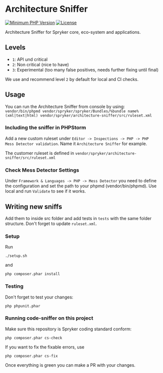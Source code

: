# Architecture Sniffer
[![Minimum PHP Version](http://img.shields.io/badge/php-%3E%3D%205.4-8892BF.svg)](https://php.net/)
[![License](https://poser.pugx.org/spryker/architecture-sniffer/license.svg)](https://packagist.org/packages/spryker/architecture-sniffer)

Architecture Sniffer for Spryker core, eco-system and applications.

## Levels

- `1`: API und critical
- `2`: Non critical (nice to have)
- `3`: Experimental (too many false positives, needs further fixing until final)

We use and recommend level `2` by default for local and CI checks.

## Usage
You can run the Architecture Sniffer from console by using:
`vendor/bin/phpmd vendor/spryker/spryker/Bundles/%bundle name% (xml|text|html) vendor/spryker/architecture-sniffer/src/ruleset.xml`

### Including the sniffer in PHPStorm
Add a new custom ruleset under `Editor -> Inspections -> PHP -> PHP Mess Detector validation`.
Name it `Architecture Sniffer` for example.

The customer ruleset is defined in `vendor/spryker/architecture-sniffer/src/ruleset.xml`

### Check Mess Detector Settings
Under `Framework & Languages -> PHP -> Mess Detector` you need to define the configuration and set the path to your phpmd (vendor/bin/phpmd). Use local and run `Validate` to see if it works.

## Writing new sniffs
Add them to inside src folder and add tests in `tests` with the same folder structure.
Don't forget to update `ruleset.xml`.

### Setup
Run
```
./setup.sh
```
and
```
php composer.phar install
```

### Testing
Don't forget to test your changes:
```
php phpunit.phar
```

### Running code-sniffer on this project
Make sure this repository is Spryker coding standard conform:
```
php composer.phar cs-check
```
If you want to fix the fixable errors, use
```
php composer.phar cs-fix
```
Once everything is green you can make a PR with your changes.
